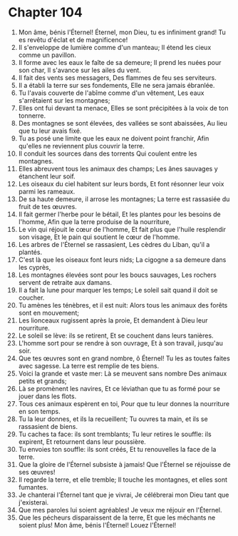 # Chapter 104

1. Mon âme, bénis l'Éternel! Éternel, mon Dieu, tu es infiniment grand! Tu es revêtu d'éclat et de magnificence!
2. Il s'enveloppe de lumière comme d'un manteau; Il étend les cieux comme un pavillon.
3. Il forme avec les eaux le faîte de sa demeure; Il prend les nuées pour son char, Il s'avance sur les ailes du vent.
4. Il fait des vents ses messagers, Des flammes de feu ses serviteurs.
5. Il a établi la terre sur ses fondements, Elle ne sera jamais ébranlée.
6. Tu l'avais couverte de l'abîme comme d'un vêtement, Les eaux s'arrêtaient sur les montagnes;
7. Elles ont fui devant ta menace, Elles se sont précipitées à la voix de ton tonnerre.
8. Des montagnes se sont élevées, des vallées se sont abaissées, Au lieu que tu leur avais fixé.
9. Tu as posé une limite que les eaux ne doivent point franchir, Afin qu'elles ne reviennent plus couvrir la terre.
10. Il conduit les sources dans des torrents Qui coulent entre les montagnes.
11. Elles abreuvent tous les animaux des champs; Les ânes sauvages y étanchent leur soif.
12. Les oiseaux du ciel habitent sur leurs bords, Et font résonner leur voix parmi les rameaux.
13. De sa haute demeure, il arrose les montagnes; La terre est rassasiée du fruit de tes œuvres.
14. Il fait germer l'herbe pour le bétail, Et les plantes pour les besoins de l'homme, Afin que la terre produise de la nourriture,
15. Le vin qui réjouit le cœur de l'homme, Et fait plus que l'huile resplendir son visage, Et le pain qui soutient le cœur de l'homme.
16. Les arbres de l'Éternel se rassasient, Les cèdres du Liban, qu'il a plantés.
17. C'est là que les oiseaux font leurs nids; La cigogne a sa demeure dans les cyprès,
18. Les montagnes élevées sont pour les boucs sauvages, Les rochers servent de retraite aux damans.
19. Il a fait la lune pour marquer les temps; Le soleil sait quand il doit se coucher.
20. Tu amènes les ténèbres, et il est nuit: Alors tous les animaux des forêts sont en mouvement;
21. Les lionceaux rugissent après la proie, Et demandent à Dieu leur nourriture.
22. Le soleil se lève: ils se retirent, Et se couchent dans leurs tanières.
23. L'homme sort pour se rendre à son ouvrage, Et à son travail, jusqu'au soir.
24. Que tes œuvres sont en grand nombre, ô Éternel! Tu les as toutes faites avec sagesse. La terre est remplie de tes biens.
25. Voici la grande et vaste mer: Là se meuvent sans nombre Des animaux petits et grands;
26. Là se promènent les navires, Et ce léviathan que tu as formé pour se jouer dans les flots.
27. Tous ces animaux espèrent en toi, Pour que tu leur donnes la nourriture en son temps.
28. Tu la leur donnes, et ils la recueillent; Tu ouvres ta main, et ils se rassasient de biens.
29. Tu caches ta face: ils sont tremblants; Tu leur retires le souffle: ils expirent, Et retournent dans leur poussière.
30. Tu envoies ton souffle: ils sont créés, Et tu renouvelles la face de la terre.
31. Que la gloire de l'Éternel subsiste à jamais! Que l'Éternel se réjouisse de ses œuvres!
32. Il regarde la terre, et elle tremble; Il touche les montagnes, et elles sont fumantes.
33. Je chanterai l'Éternel tant que je vivrai, Je célébrerai mon Dieu tant que j'existerai.
34. Que mes paroles lui soient agréables! Je veux me réjouir en l'Éternel.
35. Que les pécheurs disparaissent de la terre, Et que les méchants ne soient plus! Mon âme, bénis l'Éternel! Louez l'Éternel!

